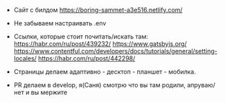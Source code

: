 - Сайт с билдом https://boring-sammet-a3e516.netlify.com/
- Не забываем настраивать .env
- Ссылки, которые стоит почитать/искать там:
       https://habr.com/ru/post/439232/
       https://www.gatsbyjs.org/
       https://www.contentful.com/developers/docs/tutorials/general/setting-locales/
       https://habr.com/ru/post/442298/

- Страницы делаем адаптивно - десктоп - планшет - мобилка. 
- PR делаем в develop, я(Саня) смотрю что вы там родили, апруваю/нет и вы мержите
